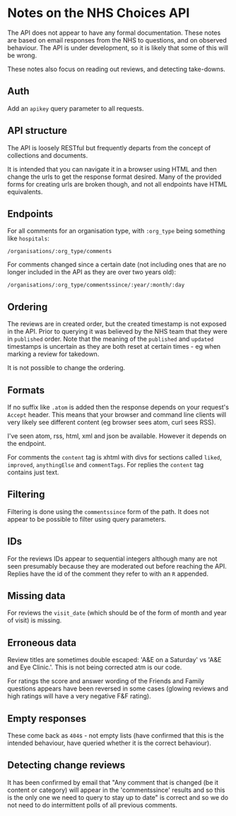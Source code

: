 # Notes on the NHS Choices API

The API does not appear to have any formal documentation. These notes are
based on email responses from the NHS to questions, and on observed behaviour.
The API is under development, so it is likely that some of this will be wrong.

These notes also focus on reading out reviews, and detecting take-downs.


## Auth

Add an `apikey` query parameter to all requests.


## API structure

The API is loosely RESTful but frequently departs from the concept of collections and documents.

It is intended that you can navigate it in a browser using HTML and then change the urls to get the response format desired. Many of the provided forms for creating urls are broken though, and not all endpoints have HTML equivalents.


## Endpoints

For all comments for an organisation type, with `:org_type` being something like `hospitals`:

`/organisations/:org_type/comments`

For comments changed since a certain date (not including ones that are no longer included in the API as they are over two years old):

`/organisations/:org_type/commentssince/:year/:month/:day`


## Ordering

The reviews are in created order, but the created timestamp is not exposed in the API. Prior to querying it was believed by the NHS team that they were in `published` order. Note that the meaning of the `published` and `updated` timestamps is uncertain as they are both reset at certain times - eg when marking a review for takedown.

It is not possible to change the ordering.


## Formats

If no suffix like `.atom` is added then the response depends on your request's `Accept` header. This means that your browser and command line clients will very likely see different content (eg browser sees atom, curl sees RSS).

I've seen atom, rss, html, xml and json be available. However it depends on the endpoint.

For comments the `content` tag is xhtml with divs for sections called `liked`, `improved`, `anythingElse` and `commentTags`. For replies the `content` tag contains just text.


## Filtering

Filtering is done using the `commentssince` form of the path. It does not appear to be possible to filter using query parameters.


## IDs

For the reviews IDs appear to sequential integers although many are not seen presumably because they are moderated out before reaching the API. Replies have the id of the comment they refer to with an `R` appended.


## Missing data

For reviews the `visit_date` (which should be of the form of month and year of visit) is missing.


## Erroneous data

Review titles are sometimes double escaped: 'A&E on a Saturday' vs 'A&amp;E and Eye Clinic.'. This is not being corrected atm is our code.

For ratings the score and answer wording of the Friends and Family questions appears have been reversed in some cases (glowing reviews and high ratings will have a very negative F&F rating).


## Empty responses

These come back as `404`s - not empty lists (have confirmed that this is the intended behaviour, have queried whether it is the correct behaviour).


## Detecting change reviews

It has been confirmed by email that "Any comment that is changed (be it content or category) will appear in the 'commentssince' results and so this is the only one we need to query to stay up to date" is correct and so we do not need to do intermittent polls of all previous comments.
